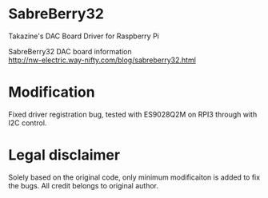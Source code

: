 # SabreBerry32
Takazine's DAC Board Driver for Raspberry Pi

SabreBerry32 DAC board information  
http://nw-electric.way-nifty.com/blog/sabreberry32.html


# Modification
Fixed driver registration bug, tested with ES9028Q2M on RPI3 through with I2C control. 

# Legal disclaimer
Solely based on the original code, only minimum modificaiton is added to fix the bugs. All credit belongs to original author.
